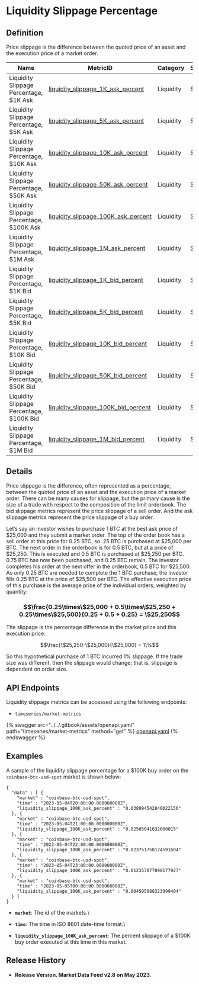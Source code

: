 # Liquidity Slippage Percentage

## Definition

Price slippage is the difference between the quoted price of an asset and the execution price of a market order.&#x20;

| Name                                       | MetricID                                | Category  | Subcategory | Type  | Unit          | Interval |
| ------------------------------------------ | --------------------------------------- | --------- | ----------- | ----- | ------------- | -------- |
| Liquidity Slippage Percentage, $1K Ask     | [liquidity\_slippage\_1K\_ask\_percent](https://coverage.coinmetrics.io/market-metrics/liquidity_slippage_1K_ask_percent)   | Liquidity | Slippage    | Ratio | Dimensionless | 1h       |
| Liquidity Slippage Percentage, $5K Ask     | [liquidity\_slippage\_5K\_ask\_percent](https://coverage.coinmetrics.io/market-metrics/liquidity\_slippage\_5K\_ask\_percent)   | Liquidity | Slippage    | Ratio | Dimensionless | 1h       |
| Liquidity Slippage Percentage, $10K Ask    | [liquidity\_slippage\_10K\_ask\_percent](https://coverage.coinmetrics.io/market-metrics/liquidity\_slippage\_10K\_ask\_percent)  | Liquidity | Slippage    | Ratio | Dimensionless | 1h       |
| Liquidity Slippage Percentage, $50K Ask    | [liquidity\_slippage\_50K\_ask\_percent](https://coverage.coinmetrics.io/market-metrics/liquidity\_slippage\_50K\_ask\_percent)  | Liquidity | Slippage    | Ratio | Dimensionless | 1h       |
| Liquidity Slippage Percentage, $100K Ask   | [liquidity\_slippage\_100K\_ask\_percent](https://coverage.coinmetrics.io/market-metrics/liquidity\_slippage\_100K\_ask\_percent) | Liquidity | Slippage    | Ratio | Dimensionless | 1h       |
| Liquidity Slippage Percentage, $1M Ask     | [liquidity\_slippage\_1M\_ask\_percent](https://coverage.coinmetrics.io/market-metrics/liquidity\_slippage\_1M\_ask\_percent)   | Liquidity | Slippage    | Ratio | Dimensionless | 1h       |
| Liquidity Slippage Percentage, $1K Bid     | [liquidity\_slippage\_1K\_bid\_percent](https://coverage.coinmetrics.io/market-metrics/liquidity\_slippage\_1K\_bid\_percent)   | Liquidity | Slippage    | Ratio | Dimensionless | 1h       |
| Liquidity Slippage Percentage, $5K Bid     | [liquidity\_slippage\_5K\_bid\_percent](https://coverage.coinmetrics.io/market-metrics/liquidity\_slippage\_5K\_bid\_percent)   | Liquidity | Slippage    | Ratio | Dimensionless | 1h       |
| Liquidity Slippage Percentage, $10K Bid    | [liquidity\_slippage\_10K\_bid\_percent](https://coverage.coinmetrics.io/market-metrics/liquidity\_slippage\_10K\_bid\_percent)  | Liquidity | Slippage    | Ratio | Dimensionless | 1h       |
| Liquidity Slippage Percentage, $50K Bid    | [liquidity\_slippage\_50K\_bid\_percent](https://coverage.coinmetrics.io/market-metrics/liquidity\_slippage\_50K\_bid\_percent)  | Liquidity | Slippage    | Ratio | Dimensionless | 1h       |
| Liquidity Slippage Percentage, $100K Bid   | [liquidity\_slippage\_100K\_bid\_percent](https://coverage.coinmetrics.io/market-metrics/liquidity\_slippage\_100K\_bid\_percent) | Liquidity | Slippage    | Ratio | Dimensionless | 1h       |
| Liquidity Slippage Percentage, $1M Bid     | [liquidity\_slippage\_1M\_bid\_percent](https://coverage.coinmetrics.io/market-metrics/liquidity\_slippage\_1M\_bid\_percent)   | Liquidity | Slippage    | Ratio | Dimensionless | 1h       |

## Details

Price slippage is the difference, often represented as a percentage, between the quoted price of an asset and the execution price of a market order. There can be many causes for slippage, but the primary cause is the size of a trade with respect to the composition of the limit orderbook. The bid slippage metrics represent the price slippage of a sell order. And the ask slippage metrics represent the price slippage of a buy order.

Let’s say an investor wishes to purchase 1 BTC at the best ask price of $25,000 and they submit a market order. The top of the order book has a sell order at this price for 0.25 BTC, so .25 BTC is purchased at $25,000 per BTC. The next order in the orderbook is for 0.5 BTC, but at a price of $25,250. This is executed and 0.5 BTC is purchased at $25,250 per BTC. 0.75 BTC has now been purchased, and 0.25 BTC remain. The investor completes his order at the next offer in the orderbook, 0.5 BTC for $25,500. As only 0.25 BTC are needed to complete the 1 BTC purchase, the investor fills 0.25 BTC at the price of $25,500 per BTC. The effective execution price of this purchase is the average price of the individual orders, weighted by quantity:&#x20;

### &#x20;                          $$\frac{0.25\times\$25,000 + 0.5\times\$25,250 + 0.25\times\$25,500}{0.25 + 0.5 + 0.25} = \$25,250$$

The slippage is the percentage difference in the market price and this execution price:

&#x20;                                                        $$\frac{\$25,250-\$25,000}{\$25,000} = 1\%$$

So this hypothetical purchase of 1 BTC incurred 1% slippage. If the trade size was different, then the slippage would change; that is, slippage is dependent on order size.

## API Endpoints
Liquidity slippage metrics can be accessed using the following endpoints:
* `timeseries/market-metrics`

{% swagger src="../../.gitbook/assets/openapi.yaml" path="timeseries/market-metrics" method="get" %}
[openapi.yaml](../../.gitbook/assets/openapi.yaml)
{% endswagger %}


## Examples

A sample of the liquidity slippage percentage for a $100K buy order on the `coinbase-btc-usd-spot` market is shown below:

```
{
  "data" : [ {
    "market" : "coinbase-btc-usd-spot",
    "time" : "2023-05-04T20:00:00.000000000Z",
    "liquidity_slippage_100K_ask_percent" : "0.038994542840022156"
  }, {
    "market" : "coinbase-btc-usd-spot",
    "time" : "2023-05-04T21:00:00.000000000Z",
    "liquidity_slippage_100K_ask_percent" : "0.02565041632600015"
  }, {
    "market" : "coinbase-btc-usd-spot",
    "time" : "2023-05-04T22:00:00.000000000Z",
    "liquidity_slippage_100K_ask_percent" : "0.023751750174591604"
  }, {
    "market" : "coinbase-btc-usd-spot",
    "time" : "2023-05-04T23:00:00.000000000Z",
    "liquidity_slippage_100K_ask_percent" : "0.012357077898177927"
  }, {
    "market" : "coinbase-btc-usd-spot",
    "time" : "2023-05-05T00:00:00.000000000Z",
    "liquidity_slippage_100K_ask_percent" : "0.004505088323999404"
  } ]
}
```

* **`market`**: The id of the markets.\

* **`time`**: The time in ISO 8601 date-time format.\

* **`liquidity_slippage_100K_ask_percent`**: The percent slippage of a $100K buy order executed at this time in this market.&#x20;

## Release History

* **Release Version. Market Data Feed v2.8 on May 2023**.
